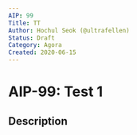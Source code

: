```yaml
---
AIP: 99
Title: TT
Author: Hochul Seok (@ultrafellen)
Status: Draft
Category: Agora
Created: 2020-06-15
---
```


# AIP-99: Test 1

## Description
